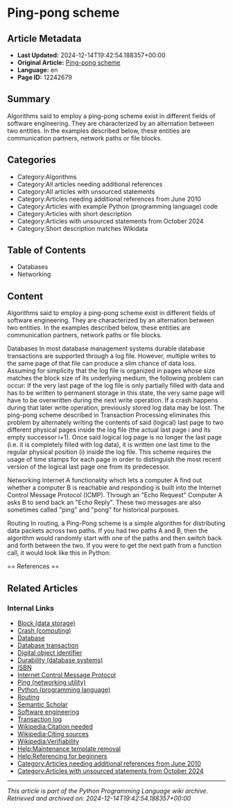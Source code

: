 # Ping-pong scheme

## Article Metadata

- **Last Updated:** 2024-12-14T19:42:54.188357+00:00
- **Original Article:** [Ping-pong scheme](https://en.wikipedia.org/wiki/Ping-pong_scheme)
- **Language:** en
- **Page ID:** 12242679

## Summary

Algorithms said to employ a ping-pong scheme exist in different fields of software engineering. They are characterized by an alternation between two entities. In the examples described below, these entities are communication partners, network paths or file blocks.

## Categories

- Category:Algorithms
- Category:All articles needing additional references
- Category:All articles with unsourced statements
- Category:Articles needing additional references from June 2010
- Category:Articles with example Python (programming language) code
- Category:Articles with short description
- Category:Articles with unsourced statements from October 2024
- Category:Short description matches Wikidata

## Table of Contents

- Databases
- Networking

## Content

Algorithms said to employ a ping-pong scheme exist in different fields of software engineering. They are characterized by an alternation between two entities. In the examples described below, these entities are communication partners, network paths or file blocks.

Databases
In most database management systems durable database transactions are supported through a log file. However, multiple writes to the same page of that file can produce a slim chance of data loss. Assuming for simplicity that the log file is organized in pages whose size matches the block size of its underlying medium, the following problem can occur:
If the very last page of the log file is only partially filled with data and has to be written to permanent storage in this state, the very same page will have to be overwritten during the next write operation. If a crash happens during that later write operation, previously stored log data may be lost.
The ping-pong scheme described in Transaction Processing eliminates this problem by alternately writing the contents of said (logical) last page to two different physical pages inside the log file (the actual last page i and its empty successor i+1). Once said logical log page is no longer the last page (i.e. it is completely filled with log data), it is written one last time to the regular physical position (i) inside the log file.
This scheme requires the usage of time stamps for each page in order to distinguish the most recent version of the logical last page one from its predecessor.

Networking
Internet
A functionality which lets a computer A find out whether a computer B is reachable and responding is built into the Internet Control Message Protocol (ICMP). Through an "Echo Request" Computer A asks B to send back an "Echo Reply". These two messages are also sometimes called "ping" and "pong" for historical purposes.

Routing
In routing, a Ping-Pong scheme is a simple algorithm for distributing data packets across two paths. If you had two paths A and B, then the algorithm would randomly start with one of the paths and then switch back and forth between the two.
If you were to get the next path from a function call, it would look like this in Python:


== References ==

## Related Articles

### Internal Links

- [Block (data storage)](https://en.wikipedia.org/wiki/Block_(data_storage))
- [Crash (computing)](https://en.wikipedia.org/wiki/Crash_(computing))
- [Database](https://en.wikipedia.org/wiki/Database)
- [Database transaction](https://en.wikipedia.org/wiki/Database_transaction)
- [Digital object identifier](https://en.wikipedia.org/wiki/Digital_object_identifier)
- [Durability (database systems)](https://en.wikipedia.org/wiki/Durability_(database_systems))
- [ISBN](https://en.wikipedia.org/wiki/ISBN)
- [Internet Control Message Protocol](https://en.wikipedia.org/wiki/Internet_Control_Message_Protocol)
- [Ping (networking utility)](https://en.wikipedia.org/wiki/Ping_(networking_utility))
- [Python (programming language)](https://en.wikipedia.org/wiki/Python_(programming_language))
- [Routing](https://en.wikipedia.org/wiki/Routing)
- [Semantic Scholar](https://en.wikipedia.org/wiki/Semantic_Scholar)
- [Software engineering](https://en.wikipedia.org/wiki/Software_engineering)
- [Transaction log](https://en.wikipedia.org/wiki/Transaction_log)
- [Wikipedia:Citation needed](https://en.wikipedia.org/wiki/Wikipedia:Citation_needed)
- [Wikipedia:Citing sources](https://en.wikipedia.org/wiki/Wikipedia:Citing_sources)
- [Wikipedia:Verifiability](https://en.wikipedia.org/wiki/Wikipedia:Verifiability)
- [Help:Maintenance template removal](https://en.wikipedia.org/wiki/Help:Maintenance_template_removal)
- [Help:Referencing for beginners](https://en.wikipedia.org/wiki/Help:Referencing_for_beginners)
- [Category:Articles needing additional references from June 2010](https://en.wikipedia.org/wiki/Category:Articles_needing_additional_references_from_June_2010)
- [Category:Articles with unsourced statements from October 2024](https://en.wikipedia.org/wiki/Category:Articles_with_unsourced_statements_from_October_2024)

---
_This article is part of the Python Programming Language wiki archive._
_Retrieved and archived on: 2024-12-14T19:42:54.188357+00:00_